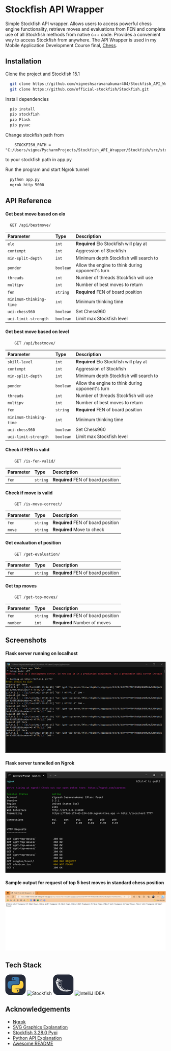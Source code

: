 # Stockfish API Wrapper
Simple Stockfish API wrapper. Allows users to access powerful chess engine 
functionality, retrieve moves and evaluations from FEN and complete use of all Stockfish 
methods from native c++ code. Provides a convenient way to access Stockfish from anywhere. The 
API Wrapper is used in my Mobile Application Development Course final, [Chess](https://github.com/vigneshsaravanakumar404/Chess). 


## Installation

Clone the project and Stockfish 15.1
```bash
  git clone https://github.com/vigneshsaravanakumar404/Stockfish_API_Wrapper.git
  git clone https://github.com/official-stockfish/Stockfish.git
```

Install dependencies

```bash
  pip install 
  pip stockfish 
  pip Flask 
  pip pyuac
```
Change stockfish path from
``` 
    STOCKFISH_PATH = "C:/Users/vigne/PycharmProjects/Stockfish_API_Wrapper/Stockfish/src/stockfish.exe"
```
to your stockfish path in app.py

Run the program and start Ngrok tunnel
```bash
  python app.py
  ngrok http 5000
```

## API Reference

#### Get best move based on elo

```http
  GET /api/bestmove/
```

| Parameter               | Type      | Description                                      |
|:------------------------|:----------|:-------------------------------------------------|
| `elo`                   | `int`     | **Required** Elo Stockfish will play at          |
| `contempt`              | `int`     | Aggression of Stockfish                          |
| `min-split-depth`       | `int`     | Minimum depth Stockfish will search to           |
| `ponder`                | `boolean` | Allow the engine to think during opponent's turn |
| `threads`               | `int`     | Number of threads Stockfish will use             |
| `multipv`               | `int`     | Number of best moves to return                   |
| `fen`                   | `string`  | **Required** FEN of board position               |
| `minimum-thinking-time` | `int`     | Minimum thinking time                            |
| `uci-chess960`          | `boolean` | Set Chess960                                     |
| `uci-limit-strength`    | `boolean` | Limit max Stockfish level                        |


#### Get best move based on level

```http
    GET /api/bestmove/
```
| Parameter               | Type      | Description                                      |
|:------------------------|:----------|:-------------------------------------------------|
| `skill-level`           | `int`     | **Required** Elo Stockfish will play at          |
| `contempt`              | `int`     | Aggression of Stockfish                          |
| `min-split-depth`       | `int`     | Minimum depth Stockfish will search to           |
| `ponder`                | `boolean` | Allow the engine to think during opponent's turn |
| `threads`               | `int`     | Number of threads Stockfish will use             |
| `multipv`               | `int`     | Number of best moves to return                   |
| `fen`                   | `string`  | **Required** FEN of board position               |
| `minimum-thinking-time` | `int`     | Minimum thinking time                            |
| `uci-chess960`          | `boolean` | Set Chess960                                     |
| `uci-limit-strength`    | `boolean` | Limit max Stockfish level                        |

#### Check if FEN is valid

```http
    GET /is-fen-valid/
```
| Parameter               | Type      | Description                        |
|:------------------------|:----------|:-----------------------------------|
| `fen`                   | `string`  | **Required** FEN of board position |

####  Check if move is valid

```http
    GET /is-move-correct/
```
| Parameter               | Type      | Description                        |
|:------------------------|:----------|:-----------------------------------|
| `fen`                   | `string`  | **Required** FEN of board position |
| `move`                  | `string`  | **Required** Move to check         |

#### Get evaluation of position

```http
    GET /get-evaluation/
```
| Parameter               | Type      | Description                        |
|:------------------------|:----------|:-----------------------------------|
| `fen`                   | `string`  | **Required** FEN of board position |

#### Get top moves

```http
    GET /get-top-moves/
```
| Parameter | Type     | Description                        |
|:----------|:---------|:-----------------------------------|
| `fen`     | `string` | **Required** FEN of board position |
| `number`  | `int`    | **Required** Number of moves       |

## Screenshots

#### Flask server running on localhost

![img_3.png](img_3.png)

#### Flask server tunnelled on Ngrok
![img_1.png](img_1.png)

#### Sample output for request of top 5 best moves in standard chess position
![img.png](img.png)


## Tech Stack
<div>
    <img src="https://raw.githubusercontent.com/tandpfun/skill-icons/59059d9d1a2c092696dc66e00931cc1181a4ce1f/icons/Python-Dark.svg" width="64" height="64" alt="Python">
    <img src="https://images.igdb.com/igdb/image/upload/t_cover_big_2x/ugtrhiksvdkmjekcbesf.jpg" width="64" height="64" alt="Stockfish">
    <img src="https://raw.githubusercontent.com/tandpfun/skill-icons/59059d9d1a2c092696dc66e00931cc1181a4ce1f/icons/Flask-Dark.svg" width="64" height="64" alt="Flask">
    <img src="https://raw.githubusercontent.com/vigneshsaravanakumar404/skill-icons/main/icons/Idea-Dark.svg" width="64" height="64" alt="IntelliJ IDEA">
</div>

## Acknowledgements
- [Ngrok](https://ngrok.com/)
- [SVG Graphics Explanation](https://developer.mozilla.org/en-US/docs/Web/SVG)
- [Stockfish 3.28.0 Pypi](https://pypi.org/project/stockfish/)
- [Python API Explanation](https://www.youtube.com/watch?v=5ZMpbdK0uqU&t=7s&ab_channel=Indently)
- [Awesome README](https://github.com/matiassingers/awesome-readme)



